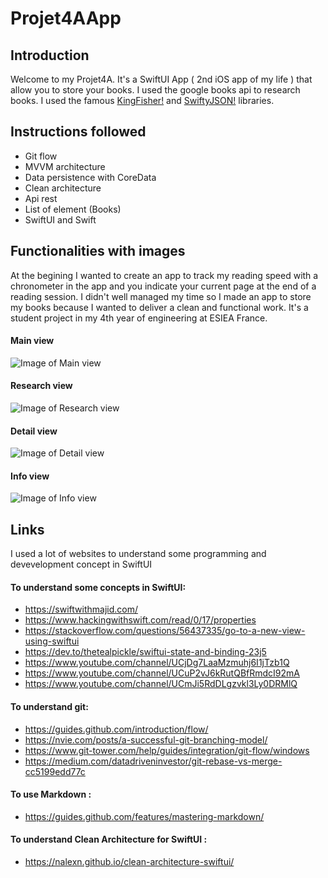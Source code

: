 # Projet4AApp
## Introduction
Welcome to my Projet4A. It's a SwiftUI App ( 2nd iOS app of my life ) that allow you to store your books. I used the google books api to research books. I used the famous [KingFisher!](https://github.com/onevcat/Kingfisher) and [SwiftyJSON!](https://github.com/SwiftyJSON/SwiftyJSON) libraries.

## Instructions followed
  * Git flow
  * MVVM architecture
  * Data persistence with CoreData
  * Clean architecture
  * Api rest
  * List of element (Books)
  * SwiftUI and Swift

## Functionalities with images
At the begining I wanted to create an app to track my reading speed with a chronometer in the app and you indicate your current page at the end of a reading session. I didn't well managed my time so I made an app to store my books because I wanted to deliver a clean and functional work. It's a student project in my 4th year of engineering at ESIEA France.

#### Main view
![Image of Main view](https://https://github.com/CodingOnBush/Projet4AApp/images/mainView.png)

#### Research view
![Image of Research view](https://https://github.com/CodingOnBush/Projet4AApp/images/researchView.png)

#### Detail view
![Image of Detail view](https://https://github.com/CodingOnBush/Projet4AApp/images/detailView.png)

#### Info view
![Image of Info view](https://https://github.com/CodingOnBush/Projet4AApp/images/infoView.png)

## Links
I used a lot of websites to understand some programming and devevelopment concept in SwiftUI

#### To understand some concepts in SwiftUI:
* https://swiftwithmajid.com/
* https://www.hackingwithswift.com/read/0/17/properties
* https://stackoverflow.com/questions/56437335/go-to-a-new-view-using-swiftui
* https://dev.to/thetealpickle/swiftui-state-and-binding-23j5
* https://www.youtube.com/channel/UCjDg7LaaMzmuhj6I1jTzb1Q
* https://www.youtube.com/channel/UCuP2vJ6kRutQBfRmdcI92mA
* https://www.youtube.com/channel/UCmJi5RdDLgzvkl3Ly0DRMlQ

#### To understand git:
* https://guides.github.com/introduction/flow/
* https://nvie.com/posts/a-successful-git-branching-model/
* https://www.git-tower.com/help/guides/integration/git-flow/windows
* https://medium.com/datadriveninvestor/git-rebase-vs-merge-cc5199edd77c

#### To use Markdown :
* https://guides.github.com/features/mastering-markdown/

#### To understand Clean Architecture for SwiftUI :
* https://nalexn.github.io/clean-architecture-swiftui/
